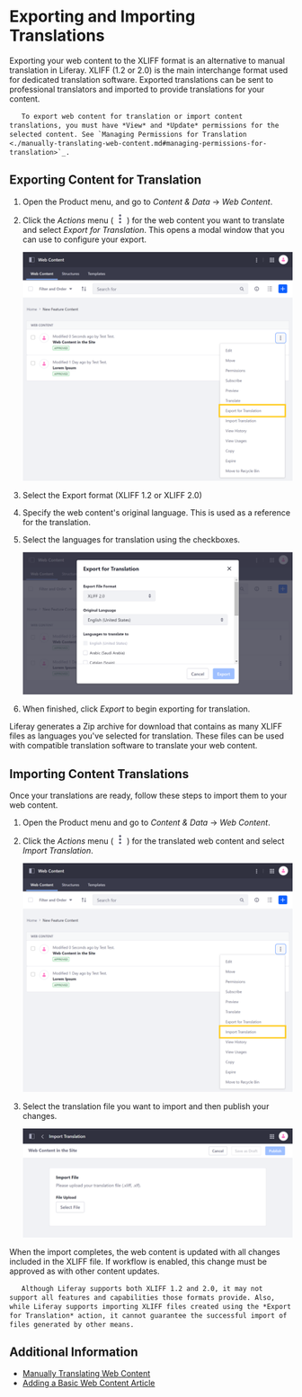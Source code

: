 # Exporting and Importing Translations

Exporting your web content to the XLIFF format is an alternative to manual translation in Liferay. XLIFF (1.2 or 2.0) is the main interchange format used for dedicated translation software. Exported translations can be sent to professional translators and imported to provide translations for your content.

```note::
   To export web content for translation or import content translations, you must have *View* and *Update* permissions for the selected content. See `Managing Permissions for Translation <./manually-translating-web-content.md#managing-permissions-for-translation>`_.
```

## Exporting Content for Translation

1. Open the Product menu, and go to *Content & Data* &rarr; *Web Content*.

1. Click the *Actions* menu ( ![Actions button](../../../images/icon-actions.png) ) for the web content you want to translate and select *Export for Translation*. This opens a modal window that you can use to configure your export.

   ![Click on the Actions menu for the web content you want to translate, and select Export for Translation.](./exporting-and-importing-translations/images/01.png)

1. Select the Export format (XLIFF 1.2 or XLIFF 2.0)

1. Specify the web content's original language. This is used as a reference for the translation.

1. Select the languages for translation using the checkboxes. 

   ![Select the languages to which you want to translate the web content.](./exporting-and-importing-translations/images/02.png)

1. When finished, click *Export* to begin exporting for translation.

Liferay generates a Zip archive for download that contains as many XLIFF files as languages you've selected for translation. These files can be used with compatible translation software to translate your web content.

## Importing Content Translations

Once your translations are ready, follow these steps to import them to your web content.

1. Open the Product menu and go to *Content & Data* &rarr; *Web Content*.

1. Click the *Actions* menu ( ![Actions button](../../../images/icon-actions.png) ) for the translated web content and select *Import Translation*.

   ![Click on the Actions menu for the translated web content, and select import translation.](./exporting-and-importing-translations/images/03.png)

1. Select the translation file you want to import and then publish your changes.

   ![Select the translation file you want to import.](./exporting-and-importing-translations/images/04.png)

When the import completes, the web content is updated with all changes included in the XLIFF file. If workflow is enabled, this change must be approved as with other content updates.

```note::
   Although Liferay supports both XLIFF 1.2 and 2.0, it may not support all features and capabilities those formats provide. Also, while Liferay supports importing XLIFF files created using the *Export for Translation* action, it cannot guarantee the successful import of files generated by other means.
```

## Additional Information

* [Manually Translating Web Content](./manually-translating-web-content.md)
* [Adding a Basic Web Content Article](../web-content-articles/adding-a-basic-web-content-article.md)
